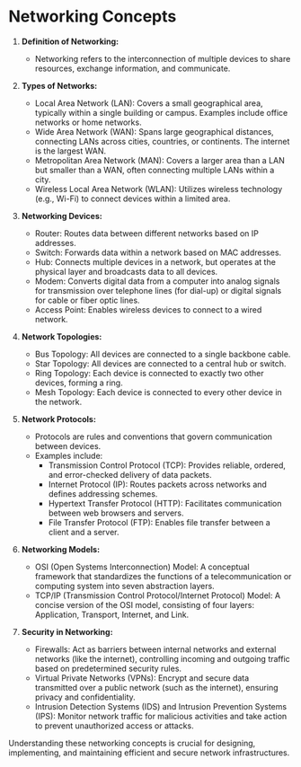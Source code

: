 # Networking Concepts

1. **Definition of Networking:**
   - Networking refers to the interconnection of multiple devices to share resources, exchange information, and communicate.

2. **Types of Networks:**
   - Local Area Network (LAN): Covers a small geographical area, typically within a single building or campus. Examples include office networks or home networks.
   - Wide Area Network (WAN): Spans large geographical distances, connecting LANs across cities, countries, or continents. The internet is the largest WAN.
   - Metropolitan Area Network (MAN): Covers a larger area than a LAN but smaller than a WAN, often connecting multiple LANs within a city.
   - Wireless Local Area Network (WLAN): Utilizes wireless technology (e.g., Wi-Fi) to connect devices within a limited area.

3. **Networking Devices:**
   - Router: Routes data between different networks based on IP addresses.
   - Switch: Forwards data within a network based on MAC addresses.
   - Hub: Connects multiple devices in a network, but operates at the physical layer and broadcasts data to all devices.
   - Modem: Converts digital data from a computer into analog signals for transmission over telephone lines (for dial-up) or digital signals for cable or fiber optic lines.
   - Access Point: Enables wireless devices to connect to a wired network.

4. **Network Topologies:**
   - Bus Topology: All devices are connected to a single backbone cable.
   - Star Topology: All devices are connected to a central hub or switch.
   - Ring Topology: Each device is connected to exactly two other devices, forming a ring.
   - Mesh Topology: Each device is connected to every other device in the network.

5. **Network Protocols:**
   - Protocols are rules and conventions that govern communication between devices.
   - Examples include:
     - Transmission Control Protocol (TCP): Provides reliable, ordered, and error-checked delivery of data packets.
     - Internet Protocol (IP): Routes packets across networks and defines addressing schemes.
     - Hypertext Transfer Protocol (HTTP): Facilitates communication between web browsers and servers.
     - File Transfer Protocol (FTP): Enables file transfer between a client and a server.

6. **Networking Models:**
   - OSI (Open Systems Interconnection) Model: A conceptual framework that standardizes the functions of a telecommunication or computing system into seven abstraction layers.
   - TCP/IP (Transmission Control Protocol/Internet Protocol) Model: A concise version of the OSI model, consisting of four layers: Application, Transport, Internet, and Link.

7. **Security in Networking:**
   - Firewalls: Act as barriers between internal networks and external networks (like the internet), controlling incoming and outgoing traffic based on predetermined security rules.
   - Virtual Private Networks (VPNs): Encrypt and secure data transmitted over a public network (such as the internet), ensuring privacy and confidentiality.
   - Intrusion Detection Systems (IDS) and Intrusion Prevention Systems (IPS): Monitor network traffic for malicious activities and take action to prevent unauthorized access or attacks.

Understanding these networking concepts is crucial for designing, implementing, and maintaining efficient and secure network infrastructures.
